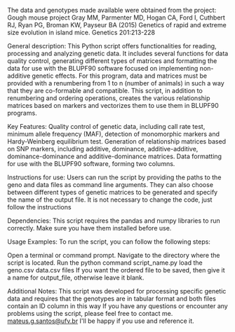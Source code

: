 The data and genotypes made available were obtained from the project:
Gough mouse project
Gray MM, Parmenter MD, Hogan CA, Ford I, Cuthbert RJ, Ryan PG, Broman
KW, Payseur BA (2015) Genetics of rapid and extreme size evolution in
island mice. Genetics 201:213-228

General description:
This Python script offers functionalities for reading, processing and analyzing genetic data.
It includes several functions for data quality control, generating different types of matrices and formatting the data for use with the BLUPF90 software focused on implementing non-additive genetic effects.
For this program, data and matrices must be provided with a renumbering from 1 to n (number of animals) in such a way that they are co-formable and compatible.
This script, in addition to renumbering and ordering operations, creates the various relationship matrices based on markers and vectorizes them to use them in BLUPF90 programs.

Key Features:
Quality control of genetic data, including call rate test, minimum allele frequency (MAF), detection of monomorphic markers and Hardy-Weinberg equilibrium test.
Generation of relationship matrices based on SNP markers, including additive, dominance, additive-additive, dominance-dominance and additive-dominance matrices.
Data formatting for use with the BLUPF90 software, forming two columns.

Instructions for use:
Users can run the script by providing the paths to the geno and data files as command line arguments. They can also choose between different types of genetic matrices to be generated and specify the name of the output file.
It is not necessary to change the code, just follow the instructions

Dependencies:
This script requires the pandas and numpy libraries to run correctly. Make sure you have them installed before use.

Usage Examples:
To run the script, you can follow the following steps:

Open a terminal or command prompt.
Navigate to the directory where the script is located.
Run the python command script_name.py
load the geno.csv data.csv files
If you want the ordered file to be saved, then give it a name for output_file, otherwise leave it blank.

Additional Notes:
This script was developed for processing specific genetic data and requires that the genotypes are in tabular format and both files contain an ID column in this way
If you have any questions or encounter any problems using the script, please feel free to contact me.
mateus.g.santos@ufv.br
I'll be happy if you use and reference it.

